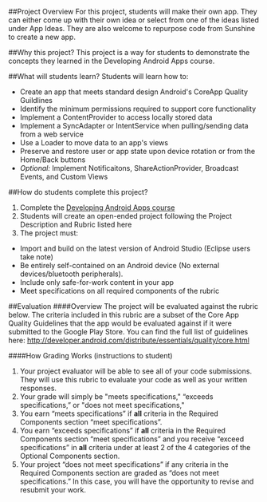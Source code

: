 ##Project Overview
For this project, students will make their own app. They can either come up with their own idea or select from one of the ideas listed under App Ideas. They are also welcome to repurpose code from Sunshine to create a new app. 


##Why this project?
This project is a way for students to demonstrate the concepts they learned in the Developing Android Apps course. 

##What will students learn?
Students will learn how to:
* Create an app that meets standard design Android's CoreApp Quality Guildlines
* Identify the minimum permissions required to support core functionality
* Implement a ContentProvider to access locally stored data
* Implement a SyncAdapter or IntentService when pulling/sending data from a web service
* Use a Loader to move data to an app's views
* Preserve and restore user or app state upon device rotation or from the Home/Back buttons
* *Optional:* Implement Notificaitons, ShareActionProvider, Broadcast Events, and Custom Views


##How do students complete this project?
1. Complete the <a href="https://www.udacity.com/course/viewer#!/c-ud853/l-1938208734/m-1922408690" target="_blank">Developing Android Apps course</a>
2. Students will create an open-ended project following the Project Description and Rubric listed here
3. The project must:
 * Import and build on the latest version of Android Studio (Eclipse users take note)
 * Be entirely self-contained on an Android device (No external devices/bluetooth peripherals).
 * Include only safe-for-work content in your app
 * Meet specifications on all required components of the rubric


##Evaluation
####Overview
The project will be evaluated against the rubric below. 
The criteria included in this rubric are a subset of the Core App Quality Guidelines that the app would be evaluated against if it were submitted to the Google Play Store. You can find the full list of guidelines here: http://developer.android.com/distribute/essentials/quality/core.html

 ####How Grading Works (instructions to student)
1. Your project evaluator will be able to see all of your code submissions. They will use this rubric to evaluate your code as well as your written responses.
2. Your grade will simply be "meets specifications," “exceeds specifications,” or "does not meet specifications,"
  1. You earn “meets specifications” if **all** criteria in the Required Components section “meet specifications”.
  2. You earn “exceeds specifications” if **all** criteria in the Required Components section “meet specifications” and you receive “exceed specifications” in **all** criteria under at least 2 of the 4 categories of the Optional Components section.
  3. Your project “does not meet specifications” if any criteria in the Required Components section are graded as “does not meet specifications.” In this case, you will have the opportunity to revise and resubmit your work.




